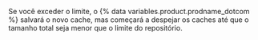 Se você exceder o limite, o {% data variables.product.prodname_dotcom %} salvará o novo cache, mas começará a despejar os caches até que o tamanho total seja menor que o limite do repositório.
